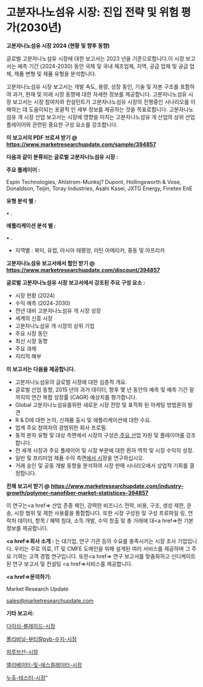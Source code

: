 # 고분자나노섬유 시장: 진입 전략 및 위험 평가(2030년)

<strong>고분자나노섬유 시장 2024 (현황 및 향후 동향)</strong>

글로벌 고분자나노섬유 시장에 대한 보고서는 2023 년을 기준으로합니다.이 시장 보고서는 예측 기간 (2024-2030) 동안 국제 및 국내 제조업체, 지역, 공급 업체 및 공급 업체, 제품 변형 및 제품 유형을 분석합니다.

고분자나노섬유 시장 보고서는 개발 속도, 용량, 성장 동인, 기술 및 자본 구조를 포함하여 과거, 현재 및 미래 시장 동향에 대한 자세한 정보를 제공합니다. 고분자나노섬유 시장 보고서는 시장 참여자와 컨설턴트가 고분자나노섬유 시장의 진행중인 시나리오를 이해하는 데 도움이되는 포괄적 인 세부 정보를 제공하는 것을 목표로합니다. 고분자나노섬유 개 시장 산업 보고서는 시장에 영향을 미치는 고분자나노섬유 개 산업의 상위 산업 플레이어와 관련된 중요한 구성 요소를 강조합니다.



<strong>이 보고서의 PDF 브로셔 받기 @ <a href=https://www.marketresearchupdate.com/sample/394857>https://www.marketresearchupdate.com/sample/394857</a></strong>



<strong>다음과 같이 분류되는 글로벌 고분자나노섬유 시장 :</strong>



<strong>주요 플레이어 :</strong>

Espin Technologies, Ahlstrom-Munksj? Dupont, Hollingsworth & Vose, Donaldson, Teijin, Toray Industries, Asahi Kasei, JXTG Energy, Finetex EnE



<strong>유형 분석 별 :</strong>

• .



<strong>애플리케이션 분석 별 :</strong>

• .

<ul>
  <li>지역별 : 북미, 유럽, 아시아 태평양, 라틴 아메리카, 중동 및 아프리카</li>
</ul>


<strong>고분자나노섬유 보고서에서 할인 받기 @ <a href=https://www.marketresearchupdate.com/discount/394857>https://www.marketresearchupdate.com/discount/394857</a></strong>



<strong>글로벌 고분자나노섬유 시장 보고서에서 강조된 주요 구성 요소 :</strong>
<ul>
  <li>시장 현황 (2024)</li>
  <li>수익 예측 (2024-2030)</li>
  <li>전년 대비 고분자나노섬유 개 시장 성장</li>
  <li>세계의 신흥 시장</li>
  <li>고분자나노섬유 개 시장의 상위 기업</li>
  <li>주요 시장 동인</li>
  <li>최신 시장 동향</li>
  <li>주요 과제</li>
  <li>지리적 해부</li>
</ul>


<strong>이 보고서는 다음을 제공합니다.</strong>
<ul>
  <li>고분자나노섬유의 글로벌 시장에 대한 심층적 개요.</li>
  <li>글로벌 산업 동향, 2015 년의 과거 데이터, 향후 몇 년 동안의 예측 및 예측 기간 말까지의 연간 복합 성장률 (CAGR) 예상치를 평가합니다.</li>
  <li>Global 고분자나노섬유를위한 새로운 시장 전망 및 표적화 된 마케팅 방법론의 발견</li>
  <li>R &amp; D에 대한 논의, 신제품 출시 및 애플리케이션에 대한 수요.</li>
  <li>업계 주요 참여자의 광범위한 회사 프로필.</li>
  <li>동적 분자 유형 및 대상 측면에서 시장의 구성은<a href=> 주요 산</a>업 자원 및 플레이어를 강조합니다.</li>
  <li>전 세계 시장과 주요 플레이어 및 시장 부문에 대한 환자 역학 및 시장 수익의 성장.</li>
  <li>일반 및 프리미엄 제품 수익 측면<a href=>에서 시</a>장을 연구하십시오.</li>
  <li>거래 승인 및 공동 개발 동향을 분석하여 시장 판매 시나리오에서 상업적 기회를 결정합니다.</li>
</ul>



<strong>전체 보고서 받기 @ <a href=https://www.marketresearchupdate.com/industry-growth/polymer-nanofiber-market-statistices-394857>https://www.marketresearchupdate.com/industry-growth/polymer-nanofiber-market-statistices-394857</a></strong>

이 연구는<a href=> 산업 존중</a> 체인, 강력한 비즈니스 전략, 비용, 구조, 생성 제한, 운송, 시장 범위 및 제한 사용률을 통합합니다. 또한 시장 구성원 및 구성 프로파일 링, 연락처 데이터, 항목 / 혜택 침대, 소득 개발, 수익 창출 및 총 거래에 대<a href=>한 기본 </a>정보를 제공합니다.



<strong><a href=>회사 소</a>개 :</strong>
는 대기업, 연구 기관 등의 수요를 충족시키는 시장 조사 기업입니다. 우리는 주로 의료, IT 및 CMFE 도메인을 위해 설계된 여러 서비스를 제공하며 그 주요 기여는 고객 경험 연구입니다. 또한<a href=> 연구 보</a>고서를 맞춤화하고 신디케이트 된 연구 보고서 및 컨설팅 <a href=>서비스</a>를 제공합니다.



<strong><a href=>문의하기:</a></strong>

Market Research Update

sales@marketresearchupdate.com



<strong>기타 보고서:</strong>

<a href=https://www.linkedin.com/pulse/다이싱-블레이드-시장-규모-및-성장-2023-consumer-connection-chronicles-24-/>다이싱-블레이드-시장</a>

<a href=https://www.linkedin.com/pulse/폴리비닐-부티랄pvb-수지-시장-현재-및-미래-성장-2029-ope5f/>폴리비닐-부티랄pvb-수지-시장</a>

<a href=https://www.linkedin.com/pulse/피루브산-시장-동향-및-성장-전망-market-matrix-musings-analysis-p5cdf/>피루브산-시장</a>

<a href=https://www.linkedin.com/pulse/엘리베이터-및-에스컬레이터-시장-동향-성장-전망-survey-spotlight-pro-24-analysis-ip7yf/>엘리베이터-및-에스컬레이터-시장</a>

<a href=https://www.linkedin.com/pulse/누출-테스터-시장-현재-및-미래-성장-2029-trend-tracking-tips-360-analysis-uwsjf/>누출-테스터-시장</a>"
